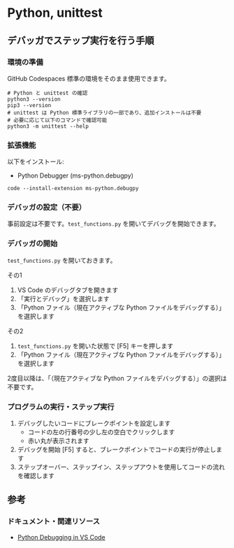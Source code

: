# Python, unittest

## デバッガでステップ実行を行う手順

### 環境の準備

GitHub Codespaces 標準の環境をそのまま使用できます。

```shell
# Python と unittest の確認
python3 --version
pip3 --version
# unittest は Python 標準ライブラリの一部であり、追加インストールは不要
# 必要に応じて以下のコマンドで確認可能
python3 -m unittest --help
```

### 拡張機能

以下をインストール:

- Python Debugger (ms-python.debugpy)

```shell
code --install-extension ms-python.debugpy
```

### デバッガの設定（不要）

事前設定は不要です。`test_functions.py` を開いてデバッグを開始できます。

### デバッガの開始

`test_functions.py` を開いておきます。

その1

1. VS Code のデバッグタブを開きます
2. 「実行とデバッグ」を選択します
3. 「Python ファイル（現在アクティブな Python ファイルをデバッグする）」を選択します

その2

1. `test_functions.py` を開いた状態で [F5] キーを押します
2. 「Python ファイル（現在アクティブな Python ファイルをデバッグする）」を選択します

2度目以降は、「（現在アクティブな Python ファイルをデバッグする）」の選択は不要です。

### プログラムの実行・ステップ実行

1. デバッグしたいコードにブレークポイントを設定します
    - コードの左の行番号の少し左の空白でクリックします
    - 赤い丸が表示されます
2. デバッグを開始 [F5] すると、ブレークポイントでコードの実行が停止します
3. ステップオーバー、ステップイン、ステップアウトを使用してコードの流れを確認します

## 参考

### ドキュメント・関連リソース

- [Python Debugging in VS Code](https://code.visualstudio.com/docs/python/debugging)
